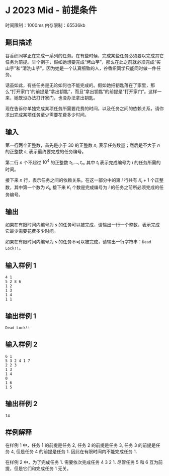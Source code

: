 # J 2023 Mid - 前提条件

时间限制：1000ms 内存限制：65536kb

## 题目描述

谷香织同学正在完成一系列的任务。在有些时候，完成某些任务必须要以完成其它任务为前提。举个例子，假如她想要完成“烤山芋”，那么在此之前就必须完成“买山芋”和“清洗山芋”。因为她是一个认真细致的人，谷香织同学只能同时做一件任务。

话虽如此，有些任务是无论如何也不能完成的。假如她把钥匙落在了家里，那么“打开家门”的前提是“拿出钥匙”，而且“拿出钥匙”的前提是“打开家门”。这样一来，她既没办法打开家门，也没办法拿出钥匙。

现在告诉你单独完成某项任务所需要花费的时间，以及任务之间的依赖关系，请你求出完成某项任务至少需要花费多少时间。

## 输入

第一行两个正整数，首先是小于 $30$ 的正整数 $n,$ 表示任务数量；然后是不大于 $n$ 的正整数 $s,$ 表示最终要完成的任务编号。

第二行 $n$ 个不超过 $10^4$ 的正整数 $t_1,\ldots,t_n,$ 其中 $t_i$ 表示完成编号为 $i$ 的任务所需的时间。

接下来 $n$ 行，表示任务之间的依赖关系。在这一部分中的第 $i$ 行共有 $K_i+1$ 个正整数，其中第一个数为 $K_i,$ 接下来 $K_i$ 个数是完成编号为 $i$ 的任务之前所必须完成的任务编号。

## 输出

如果在有限时间内编号为 $s$ 的任务可以被完成，请输出一行一个整数，表示完成它最少需要花费多少时间。

如果在有限时间内编号为 $s$ 的任务不可以被完成，请输出一行字符串：`Dead Lock!!`。

## 输入样例 1

```text
4 1
5 2 8 6
1 2
1 3
1 4
1 1
```

## 输出样例 1

```text
Dead Lock!!
```

## 输入样例 2

```text
6 1
5 3 2 4 1 7
2 2 3
1 3
1 4
0
1 6
1 5
```

## 输出样例 2

```text
14
```

## 样例解释

在样例 $1$ 中，任务 $1$ 的前提是任务 $2,$ 任务 $2$ 的前提是任务 $3,$ 任务 $3$ 的前提是任务 $4,$ 但是任务 $4$ 的前提是任务 $1.$ 因此在有限时间内不能完成任务 $1.$

在样例 $2$ 中，为了完成任务 $1.$ 需要依次完成任务 $4$ $3$ $2$ $1.$ 尽管任务 $5$ 和 $6$ 互为前提，但是它们和完成任务 $1$ 无关。
